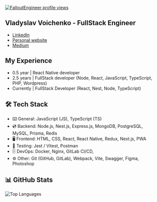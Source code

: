 [![FalloutEngineer profile views](https://u8views.com/api/v1/github/profiles/36712813/views/day-week-month-total-count.svg)](https://u8views.com/github/FalloutEngineer)

## Vladyslav Voichenko - FullStack Engineer

- [LinkedIn](https://www.linkedin.com/in/vladyslav-voichenko/)
- [Personal website](https://falloutengineer-portfolio.vercel.app/)
- [Medium](https://medium.com/@vladvoychenko)

## My Experience

- 0.5 year | React Native developer
- 2.5 years | FullStack developer (Node, React, JavaScript, TypeScript, PHP, Wordpress)
- Currently | FullStack Developer (React, Nest, Node, TypeScript)

## 🛠️ Tech Stack

- ⌨️ General: JavaScript (JS), TypeScript (TS)
- 💿 Backend: Node.js, Nest.js, Express.js, MongoDB, PostgreSQL, MySQL, Prisma, Redis
- 🖥️ Frontend: HTML, CSS, React, React Native, Redux, Next.js, PWA
- 🧪 Testing: Jest / Vitest, Postman
- 🗄️ DevOps: Docker, Nginx, GitLab CI/CD, 
- ⚙️ Other: Git (GitHub, GitLab), Webpack, Vite, Swagger, Figma, Photoshop

## 📊 GitHub Stats

![Top Languages](https://github-readme-stats.vercel.app/api/top-langs/?username=FalloutEngineer&layout=compact&hide_border=true&theme=radical)


